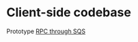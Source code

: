 Client-side codebase
====================

Prototype [RPC through SQS](https://github.com/MakeThings/client/blob/master/prototypes/rpc.html)
